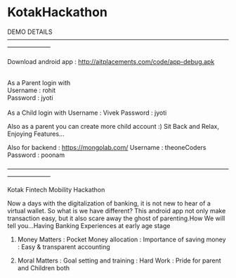 # KotakHackathon



DEMO DETAILS  <br />
———————————————————————————————————————————  <br />
 <br />
Download android app :  http://aitplacements.com/code/app-debug.apk     <br /> <br />

As a Parent login with  <br />
                    Username : rohit   <br />
                    Password  : jyoti    <br />
 <br />
As a Child login with 
                   Username : Vivek
                   Password  : jyoti

Also as a parent you can create more child account :)
Sit Back and Relax, Enjoying Features...

Also for backend :       https://mongolab.com/
Username : theoneCoders
Password  : poonam


———————————————————————————————————————————


Kotak Fintech Mobility Hackathon

Now a days with the digitalization of banking, it is not new to hear of a virtual wallet.
So what is we have different?
This android app not only make transaction easy, but it also scare away the ghost of parenting.How We will tell you...Having Banking Experiences at early age stage 

1. Money Matters
      : Pocket Money allocation
      : Importance of saving money
      : Easy & transparent accounting

2. Moral Matters
      : Goal setting and training
      : Hard Work
      : Pride for parent and Children both
